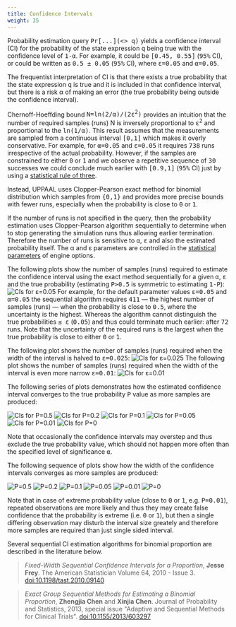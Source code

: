 ```yaml
---
title: Confidence Intervals
weight: 35
---
```


Probability estimation query <tt>Pr[...](<> q)</tt> yields a confidence interval (CI) for the probability of the state expression <tt>q</tt> being true with the confidence level of <tt>1-&alpha;</tt>. For example, it could be <tt>[0.45, 0.55]</tt> (<tt>95%</tt> CI), or could be written as <tt>0.5 &plusmn; 0.05</tt> (<tt>95%</tt> CI), where <tt>&epsilon;=0.05</tt> and <tt>&alpha;=0.05</tt>.

The frequentist interpretation of CI is that there exists a true probability that the state expression <tt>q</tt> is true and it is included in that confidence interval, but there is a risk &alpha; of making an error (the true probability being outside the confidence interval).

Chernoff-Hoeffding bound <tt>N=ln(2/&alpha;)/(2&epsilon;<sup>2</sup>)</tt> provides an intuition that the number of required samples (runs) N is inversely proportional to <tt>&epsilon;<sup>2</sup></tt> and proportional to the <tt>ln(1/&alpha;)</tt>. This result assumes that the measurements are sampled from a continuous interval <tt>[0,1]</tt> which makes it overly conservative. For example, for <tt>&alpha;=0.05</tt> and <tt>&epsilon;=0.05</tt> it requires <tt>738</tt> runs irrespective of the actual probability. However, if the samples are constrained to either <tt>0</tt> or <tt>1</tt> and we observe a repetitive sequence of <tt>30</tt> successes we could conclude much earlier with <tt>[0.9,1]</tt> (<tt>95%</tt> CI) just by using a [statistical rule of three](https://en.wikipedia.org/wiki/Rule_of_three_(statistics)).

Instead, UPPAAL uses Clopper-Pearson exact method for binomial distribution which samples from <tt>{0,1}</tt> and provides more precise bounds with fewer runs, especially when the probability is close to <tt>0</tt> or <tt>1</tt>.

If the number of runs is not specified in the query, then the probability estimation uses Clopper-Pearson algorithm sequentially to determine when to stop generating the simulation runs thus allowing earlier termination. Therefore the number of runs is sensitive to <tt>&alpha;</tt>, <tt>&epsilon;</tt> and also the estimated probability itself. The &alpha; and &epsilon; parameters are controlled in the [statistical parameters](/gui-reference/menu-bar/options/#statparam) of engine options.

The following plots show the number of samples (runs) required to estimate the confidence interval using the exact method sequentially for a given <tt>&alpha;</tt>, <tt>&epsilon;</tt> and the true probability (estimating <tt>P>0.5</tt> is symmetric to estimating <tt>1-P</tt>):
![CIs for &epsilon;=0.05](../ci_run_0.05.png)
For example, for the default parameter values <tt>&epsilon;=0.05</tt> and <tt>&alpha;=0.05</tt> the sequential algorithm requires <tt>411</tt> &mdash; the highest number of samples (runs) &mdash; when the probability is close to <tt>0.5</tt>, where the uncertainty is the highest. Whereas the algorithm cannot distinguish the true probabilities <tt>&leq; &epsilon;</tt> (<tt>0.05</tt>) and thus could terminate much earlier: after <tt>72</tt> runs. Note that the uncertainty of the required runs is the largest when the true probability is close to either <tt>0</tt> or <tt>1</tt>.

The following plot shows the number of samples (runs) required when the width of the interval is halved to <tt>&epsilon;=0.025</tt>:
![CIs for &epsilon;=0.025](../ci_run_0.025.png)
The following plot shows the number of samples (runs) required when the width of the interval is even more narrow <tt>&epsilon;=0.01</tt>:
![CIs for &epsilon;=0.01](../ci_run_0.01.png)


The following series of plots demonstrates how the estimated confidence interval converges to the true probability <tt>P</tt> value as more samples are produced:

![CIs for P=0.5](../ci_0.5.png)
![CIs for P=0.2](../ci_0.2.png)
![CIs for P=0.1](../ci_0.1.png)
![CIs for P=0.05](../ci_0.05.png)
![CIs for P=0.01](../ci_0.01.png)
![CIs for P=0](../ci_0.png)

Note that occasionally the confidence intervals may overstep and thus exclude the true probability value, which should not happen more often than the specified level of significance <tt>&alpha;</tt>.

The following sequence of plots show how the width of the confidence intervals converges as more samples are produced:

![P=0.5](../ciw_0.5.png)
![P=0.2](../ciw_0.2.png)
![P=0.1](../ciw_0.1.png)
![P=0.05](../ciw_0.05.png)
![P=0.01](../ciw_0.01.png)
![P=0](../ciw_0.png)

Note that in case of extreme probability value (close to <tt>0</tt> or <tt>1</tt>, e.g. <tt>P=0.01</tt>), repeated observations are more likely and thus they may create false confidence that the probability is extreme (i.e. <tt>0</tt> or <tt>1</tt>), but then a single differing observation may disturb the interval size greately and therefore more samples are required than just single sided interval.

Several sequential CI estimation algorithms for binomial proportion are described in the literature below.

> _Fixed-Width Sequential Confidence Intervals for a Proportion_, **Jesse Frey**. The American Statistician Volume 64, 2010 - Issue 3. [doi:10.1198/tast.2010.09140](https://doi.org/10.1198/tast.2010.09140)

> _Exact Group Sequential Methods for Estimating a Binomial Proportion_, **Zhengjia Chen** and **Xinjia Chen**. Journal of Probability and Statistics, 2013, special issue "Adaptive and Sequential Methods for Clinical Trials". [doi:10.1155/2013/603297](https://doi.org/10.1155/2013/603297)
